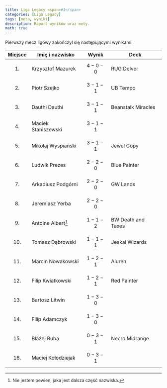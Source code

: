 ```yaml
---
title: Liga Legacy <span>#1</span>
categories: [Liga Legacy]
tags: [meta, wyniki]
description: Raport wyników oraz mety.
math: true
---
```


Pierwszy mecz ligowy zakończył się następującymi wynikami:

|  Miejsce  | Imię i nazwisko          | Wynik       | Deck               |
|:---------:|--------------------------|-------------|--------------------|
| $$ 1. $$  | Krzysztof Mazurek        | $$ 4-0-0 $$ | RUG Delver         |
| $$ 2. $$  | Piotr Szejko             | $$ 3-1-1 $$ | UB Tempo           |
| $$ 3. $$  | Dauthi Dauthi            | $$ 3-1-1 $$ | Beanstalk Miracles |
| $$ 4. $$  | Maciek Staniszewski      | $$ 3-1-1 $$ |                    |
| $$ 5. $$  | Mikołaj Wyspiański       | $$ 3-1-1 $$ | Jewel Copy         |
| $$ 6. $$  | Ludwik Prezes            | $$ 2-2-0 $$ | Blue Painter       |
| $$ 7. $$  | Arkadiusz Podgórni       | $$ 2-2-0 $$ | GW Lands           |
| $$ 8. $$  | Jeremiasz Yerba          | $$ 2-2-0 $$ |                    |
| $$ 9. $$  | Antoine Albert[^niewiem] | $$ 1-1-2 $$ | BW Death and Taxes |
| $$ 10. $$ | Tomasz Dąbrowski         | $$ 1-1-1 $$ | Jeskai Wizards     |
| $$ 11. $$ | Marcin Nowakowski        | $$ 1-2-1 $$ | Aluren             |
| $$ 12. $$ | Filip Kwiatkowski        | $$ 1-2-1 $$ | Red Painter        |
| $$ 13. $$ | Bartosz Litwin           | $$ 1-3-0 $$ |                    |
| $$ 14. $$ | Filip Adamczyk           | $$ 1-3-0 $$ |                    |
| $$ 15. $$ | Błażej Ruba              | $$ 0-3-1 $$ | Necro Midrange     |
| $$ 16. $$ | Maciej Kołodziejak       | $$ 0-3-1 $$ |                    |

[^niewiem]: Nie jestem pewien, jaka jest dalsza część nazwiska.
